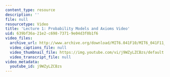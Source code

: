 ```yaml
---
content_type: resource
description: ''
file: null
resourcetype: Video
title: 'Lecture 1: Probability Models and Axioms Video'
uid: 639bf36a-21e2-c698-7371-9e04d3f0b1f6
video_files:
  archive_url: http://www.archive.org/download/MIT6.041F10/MIT6_041F11_lec01_300k.mp4
  video_captions_file: null
  video_thumbnail_file: https://img.youtube.com/vi/j9WZyLZCBzs/default.jpg
  video_transcript_file: null
video_metadata:
  youtube_id: j9WZyLZCBzs
---
```

